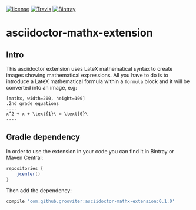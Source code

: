 [![license](https://img.shields.io/github/license/grooviter/asciidoctor-formulax-extension.svg)](https://www.apache.org/licenses/LICENSE-2.0) [![Travis](https://img.shields.io/travis/grooviter/asciidoctor-formulax-extension.svg)](https://travis-ci.org/grooviter/asciidoctor-formulax-extension) [![Bintray](https://img.shields.io/bintray/v/grooviter/maven/asciidoctor-formulax-extension.svg)](https://bintray.com/grooviter/maven/asciidoctor-formulax-extension)

# asciidoctor-mathx-extension

## Intro

This asciidoctor extension uses LateX mathematical syntax to create
images showing mathematical expressions. All you have to do is to
introduce a LateX mathematical formula within a `formula` block and it
will be converted into an image, e.g:

```
[mathx, width=200, height=100]
.2nd grade equations
----
x^2 + x + \text{1}\ = \text{0}\
----
```

## Gradle dependency

In order to use the extension in your code you can find it in Bintray
or Maven Central:

```groovy
repositories {
    jcenter()
}
```

Then add the dependency:

```groovy
compile 'com.github.grooviter:asciidoctor-mathx-extension:0.1.0'
```
